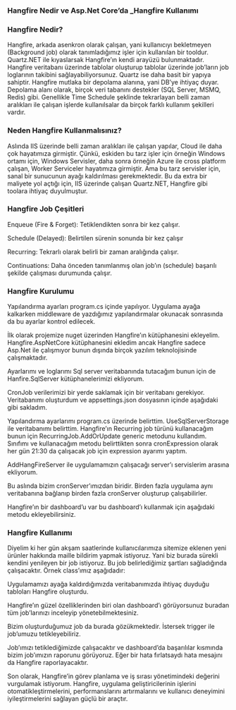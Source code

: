 ### Hangfire Nedir ve Asp.Net Core’da _Hangfire Kullanımı

### Hangfire Nedir?

Hangfire, arkada asenkron olarak çalışan, yani kullanıcıyı bekletmeyen (Background job) olarak tanımladığımız işler için kullanılan bir tooldur.
Quartz.NET ile kıyaslarsak Hangfire’ın kendi arayüzü bulunmaktadır. Hangfire veritabanı üzerinde tablolar oluşturup tablolar üzerinde job’ların job loglarının takibini sağlayabiliyorsunuz. Quartz ise daha basit bir yapıya sahiptir.
Hangfire mutlaka bir depolama alanına, yani DB’ye ihtiyaç duyar. Depolama alanı olarak, birçok veri tabanını destekler (SQL Server, MSMQ, Redis) gibi. Genellikle Time Schedule şeklinde tekrarlayan belli zaman aralıkları ile çalışan işlerde kullanılsalar da birçok farklı kullanım şekilleri vardır.
<br/>
### Neden Hangfire Kullanmalısınız?

Aslında IIS üzerinde belli zaman aralıkları ile çalışan yapılar, Cloud ile daha çok hayatımıza girmiştir. Çünkü, eskiden bu tarz işler için örneğin Windows ortamı için, Windows Servisler, daha sonra örneğin Azure ile cross platform çalışan, Worker Serviceler hayatımıza girmiştir. Ama bu tarz servisler için, sanal bir sunucunun ayağı kaldırılması gerekmektedir. Bu da extra bir maliyete yol açtığı için, IIS üzerinde çalışan Quartz.NET, Hangfire gibi toolara ihtiyaç duyulmuştur.

### Hangfire Job Çeşitleri

Enqueue (Fire & Forget): Tetiklendikten sonra bir kez çalışır.

Schedule (Delayed): Belirtilen sürenin sonunda bir kez çalışır

Recurring: Tekrarlı olarak belirli bir zaman aralığında çalışır.

Continuations: Daha önceden tanımlanmış olan job’ın (schedule) başarılı şekilde çalışması durumunda çalışır.

### Hangfire Kurulumu

Yapılandırma ayarları program.cs içinde yapılıyor. Uygulama ayağa kalkarken middleware de yazdığımız yapılandırmalar okunacak sonrasında da bu ayarlar kontrol edilecek.

İlk olarak projemize nuget üzerinden Hangfire’ın kütüphanesini ekleyelim. Hangfire.AspNetCore kütüphanesini ekledim ancak Hangfire sadece Asp.Net ile çalışmıyor bunun dışında birçok yazılım teknolojisinde çalışmaktadır.

Ayarlarımı ve loglarımı Sql server veritabanında tutacağım bunun için de Hanfire.SqlServer kütüphanelerimizi ekliyorum.

CronJob verilerimizi bir yerde saklamak için bir veritabanı gerekiyor. Veritabanımı oluşturdum ve appsettings.json dosyasının içinde aşağıdaki gibi sakladım.

Yapılandırma ayarlarımı program.cs üzerinde belirttim. UseSqlServerStorage ile veritabanımı belirttim. Hangfire’ın Recurring job türünü kullanacağım bunun için RecurringJob.AddOrUpdate generic metodunu kullandım. Sınıfımı ve kullanacağım metodu belirttikten sonra cronExpression olarak her gün 21:30 da çalışacak job için expression ayarımı yaptım.

AddHangFireServer ile uygulamamızın çalışacağı server’ı servislerim arasına ekliyorum.

Bu aslında bizim cronServer’ımızdan biridir. Birden fazla uygulama aynı veritabanına bağlanıp birden fazla cronServer oluşturup çalışabilirler.

Hangfire’ın bir dashboard’u var bu dashboard’ı kullanmak için aşağıdaki metodu ekleyebilirsiniz.

### Hangfire Kullanımı

Diyelim ki her gün akşam saatlerinde kullanıcılarımıza sitemize eklenen yeni ürünler hakkında maille bildirim yapmak istiyoruz. Yani biz burada sürekli kendini yenileyen bir job istiyoruz. Bu job belirlediğimiz şartları sağladığında çalışacaktır. Örnek class’ımız aşağıdadır:

Uygulamamızı ayağa kaldırdığımızda veritabanımızda ihtiyaç duyduğu tabloları Hangfire oluşturdu.

Hangfire’ın güzel özelliklerinden biri olan dashboard’ı görüyorsunuz buradan tüm job’larınızı inceleyip yönetebilmektesiniz.

Bizim oluşturduğumuz job da burada gözükmektedir. İstersek trigger ile job’umuzu tetikleyebiliriz.

Job’ımızı tetiklediğimizde çalışacaktır ve dashboard’da başarılılar kısmında bizim job’ımızın raporunu görüyoruz. Eğer bir hata fırlatsaydı hata mesajını da Hangfire raporlayacaktır.

Son olarak, Hangfire’in görev planlama ve iş sırası yönetimindeki değerini vurgulamak istiyorum. Hangfire, uygulama geliştiricilerinin işlerini otomatikleştirmelerini, performanslarını artırmalarını ve kullanıcı deneyimini iyileştirmelerini sağlayan güçlü bir araçtır.
